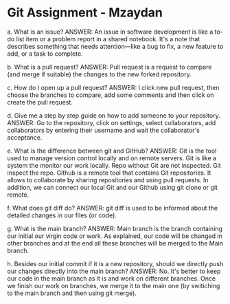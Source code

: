 # Git Assignment - Mzaydan
a. What is an issue?
ANSWER: An issue in software development is like a to-do list item or a problem report in a shared notebook. It's a note that describes something that needs attention—like a bug to fix, a new feature to add, or a task to complete.

b. What is a pull request?
ANSWER: Pull request is a request to compare (and merge if suitable) the changes to the new forked repository.

c. How do I open up a pull request?
ANSWER: I click new pull request, then choose the branches to compare, add some comments and then click on create the pull request.

d. Give me a step by step guide on how to add someone to your repository.
ANSWER: Go to the repository, click on settings, select collaborators, add collaborators by entering their username and wait the collaborator's acceptance.


e. What is the difference between git and GitHub?
ANSWER: Git is the tool used to manage version control locally and on remote servers. Git is like a system the monitor our work locally. Repo without Git are not inspected. Git inspect the repo. Github is a remote tool that contains Git repositories. It allows to collaborate by sharing repositories and using pull requests. In addition, we can connect our local Git and our Github using git clone or git remote.


f. What does git diff do?
ANSWER: git diff is used to be informed about the detailed changes in our files (or code). 


g. What is the main branch?
ANSWER: Main branch is the branch containing our initial our virgin code or work. As explained, our code will be changed in other branches and at the end all these branches will be merged to the Main branch.


h. Besides our initial commit if it is a new repository, should we directly push our changes directly into the main branch?
ANSWER: No. It's better to keep our code in the main branch as it is and work on different branches. Once we finish our work on branches, we merge it to the main one (by switiching to the main branch and then using git merge).